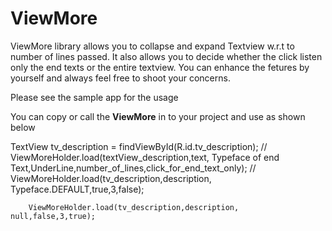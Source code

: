 # ViewMore

ViewMore library allows you to collapse and expand Textview w.r.t to number of lines passed. It also allows you to decide whether the click listen only the end texts or the entire textview. You can enhance the fetures by yourself and always feel free to shoot your concerns.

Please see the sample app for the usage

You can copy or call the **ViewMore** in to your project and use as shown below
<!--
 The lib Method contains parms -- 
public static void load(TextView textView, String text, Typeface typeface,boolean isUnderline,int number_of_lines,boolean expand_click_for_end_text_only)
    { -->



  TextView tv_description = findViewById(R.id.tv_description);
     //        ViewMoreHolder.load(textView_description,text, Typeface of end Text,UnderLine,number_of_lines,click_for_end_text_only);
      //  ViewMoreHolder.load(tv_description,description, Typeface.DEFAULT,true,3,false);

        ViewMoreHolder.load(tv_description,description, null,false,3,true);
        
    




